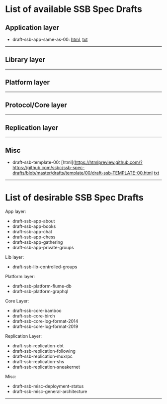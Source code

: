 # List of available SSB Spec Drafts

## Application layer

- draft-ssb-app-same-as-00:
  [html](http://htmlpreview.github.com/?https://github.com/ssbc/ssb-spec-drafts/blob/master/drafts/draft-ssb-app-same-as/00/draft-ssb-app-same-as-00.html),
  [txt](draft-ssb-app-same-as/00/draft-ssb-app-same-as-00.txt)


---

## Library layer

---

## Platform layer

---

## Protocol/Core layer

---

## Replication layer

---

## Misc

- draft-ssb-template-00:
  [html](https://htmlpreview.github.com/?https://github.com/ssbc/ssb-spec-drafts/blob/master/drafts/template/00/draft-ssb-TEMPLATE-00.html
  [txt](template/00/draft-ssb-TEMPLATE-00.txt)


---
# List of desirable SSB Spec Drafts

App layer:
- draft-ssb-app-about
- draft-ssb-app-books
- draft-ssb-app-chat
- draft-ssb-app-chess
- draft-ssb-app-gathering
- draft-ssb-app-private-groups

Lib layer:
- draft-ssb-lib-controlled-groups

Platform layer:
- draft-ssb-platform-flume-db
- draft-ssb-platform-graphql

Core Layer:
- draft-ssb-core-bamboo
- draft-ssb-core-birch
- draft-ssb-core-log-format-2014
- draft-ssb-core-log-format-2019

Replication Layer:
- draft-ssb-replication-ebt
- draft-ssb-replication-following
- draft-ssb-replication-muxrpc
- draft-ssb-replication-shs
- draft-ssb-replication-sneakernet

Misc:
- draft-ssb-misc-deployment-status
- draft-ssb-misc-general-architecture

---
